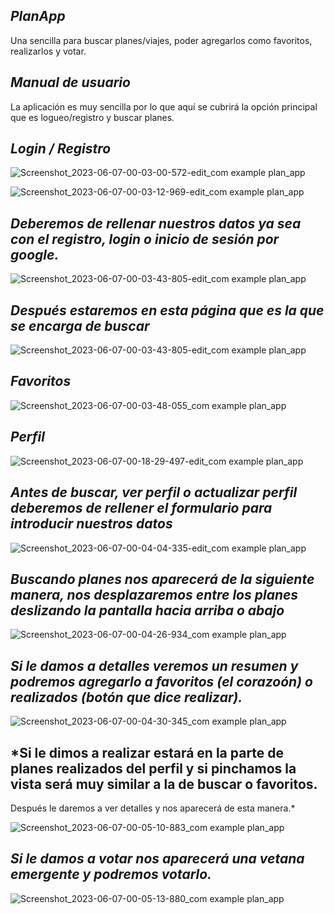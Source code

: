 ## *PlanApp*


Una sencilla para buscar planes/viajes, poder agregarlos como favoritos, realizarlos y votar.

## *Manual de usuario*


La aplicación es muy sencilla por lo que aquí se cubrirá la opción principal que es logueo/registro y buscar planes.

## *Login / Registro*


![Screenshot_2023-06-07-00-03-00-572-edit_com example plan_app](https://github.com/juanestrella2098/app-planes/assets/131753015/a4922a7f-1ff6-4f1e-89a6-d19c8174aead)

![Screenshot_2023-06-07-00-03-12-969-edit_com example plan_app](https://github.com/juanestrella2098/app-planes/assets/131753015/a126114c-8b19-4d9e-b0e8-9ff664010784)

## *Deberemos de rellenar nuestros datos ya sea con el registro, login o inicio de sesión por google.*


![Screenshot_2023-06-07-00-03-43-805-edit_com example plan_app](https://github.com/juanestrella2098/app-planes/assets/131753015/a233b135-421f-4d90-8d4c-3a128d2ecd29)

## *Después estaremos en esta página que es la que se encarga de buscar*

![Screenshot_2023-06-07-00-03-43-805-edit_com example plan_app](https://github.com/juanestrella2098/app-planes/assets/131753015/b4322fba-4aa4-4ff0-9b24-9b904653ab9e)

## *Favoritos*

![Screenshot_2023-06-07-00-03-48-055_com example plan_app](https://github.com/juanestrella2098/app-planes/assets/131753015/12fb84d4-3ec6-4a0c-9514-75b44eb228e2)

## *Perfil*

![Screenshot_2023-06-07-00-18-29-497-edit_com example plan_app](https://github.com/juanestrella2098/app-planes/assets/131753015/4090c8e1-1155-4692-a97e-0adf91ccecf8)

## *Antes de buscar, ver perfil o actualizar perfil deberemos de rellener el formulario para introducir nuestros datos*

![Screenshot_2023-06-07-00-04-04-335-edit_com example plan_app](https://github.com/juanestrella2098/app-planes/assets/131753015/f2f45339-bb24-48d9-8c27-468c2da113b3)

## *Buscando planes nos aparecerá de la siguiente manera, nos desplazaremos entre los planes deslizando la pantalla hacia arriba o abajo*

![Screenshot_2023-06-07-00-04-26-934_com example plan_app](https://github.com/juanestrella2098/app-planes/assets/131753015/961eb4e5-01e7-429a-a832-001fc178a97d)

## *Si le damos a detalles veremos un resumen y podremos agregarlo a favoritos (el corazoón) o realizados (botón que dice realizar).*

![Screenshot_2023-06-07-00-04-30-345_com example plan_app](https://github.com/juanestrella2098/app-planes/assets/131753015/614031b0-dcb2-4a31-9f28-3b37f6d37f44)

## *Si le dimos a realizar estará en la parte de planes realizados del perfil y si pinchamos la vista será muy similar a la de buscar o favoritos. 
Después le daremos a ver detalles y nos aparecerá de esta manera.*

![Screenshot_2023-06-07-00-05-10-883_com example plan_app](https://github.com/juanestrella2098/app-planes/assets/131753015/ea122d9b-d2b4-4113-8421-9870824fc04f)

## *Si le damos a votar nos aparecerá una vetana emergente y podremos votarlo.*

![Screenshot_2023-06-07-00-05-13-880_com example plan_app](https://github.com/juanestrella2098/app-planes/assets/131753015/f7f08e71-fa2f-4b32-91ea-5739ee579b51)


